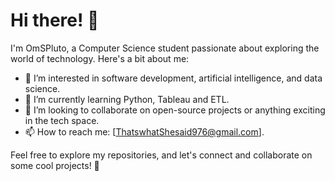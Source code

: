 # Hi there! 👋

I'm OmSPluto, a Computer Science student passionate about exploring the world of technology. Here's a bit about me:

- 👀 I’m interested in software development, artificial intelligence, and data science.
- 🌱 I’m currently learning Python, Tableau and ETL.
- 💞️ I’m looking to collaborate on open-source projects or anything exciting in the tech space.
- 📫 How to reach me: [ThatswhatShesaid976@gmail.com].

Feel free to explore my repositories, and let's connect and collaborate on some cool projects! 🚀
